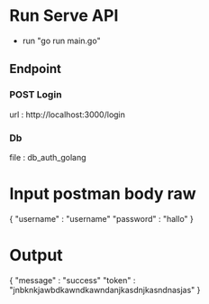# Run Serve API

* run "go run main.go"

## Endpoint 

### POST Login

url : http://localhost:3000/login

### Db 
file : db_auth_golang

# Input postman body raw
{
     "username" : "username"
     "password" : "hallo"
}

# Output
{
    "message" : "success"
    "token" : "jnbknkjawbdkawndkawndanjkasdnjkasndnasjas"
}



